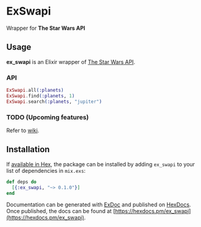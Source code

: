 # ExSwapi

Wrapper for **The Star Wars API**

## Usage

**ex_swapi** is an Elixir wrapper of [The Star Wars API](http://swapi.co/).

### API

```elixir
ExSwapi.all(:planets)
ExSwapi.find(:planets, 1)
ExSwapi.search(:planets, "jupiter")
```

### TODO (Upcoming features)

Refer to [wiki](https://github.com/mrkjlchvz/ex_swapi/wiki).

## Installation

If [available in Hex](https://hex.pm/docs/publish), the package can be installed
by adding `ex_swapi` to your list of dependencies in `mix.exs`:

```elixir
def deps do
  [{:ex_swapi, "~> 0.1.0"}]
end
```

Documentation can be generated with [ExDoc](https://github.com/elixir-lang/ex_doc)
and published on [HexDocs](https://hexdocs.pm). Once published, the docs can
be found at [https://hexdocs.pm/ex_swapi](https://hexdocs.pm/ex_swapi).

